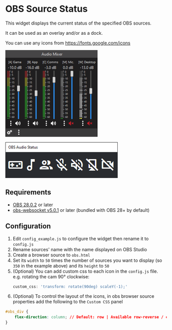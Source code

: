 # OBS Source Status

This widget displays the current status of the specified OBS sources.

It can be used as an overlay and/or as a dock.

You can use any icons from <https://fonts.google.com/icons>

![Audio Mixer](/assets/audio_mixer.png)

![Dock](/assets/dock.png)

## Requirements

- [OBS 28.0.2](https://github.com/obsproject/obs-studio/releases/tag/28.0.2) or later
- [obs-websocket v5.0.1](https://github.com/obsproject/obs-websocket/releases/tag/5.0.1) or later (bundled with OBS 28+ by default)

## Configuration

1. Edit ```config_example.js``` to configure the widget then rename it to ```config.js```
1. Rename sources' name with the name displayed on OBS Studio
1. Create a browser source to `obs.html`
1. Set its `width` to `50` times the number of sources you want to display (so `350` in the example above) and its `height` to `50`
1. (Optional) You can add custom css to each icon in the `config.js` file.  
    e.g. rotating the cam 90° clockwise:
    ```js
    custom_css: 'transform: rotate(90deg) scaleY(-1);'
    ```
1. (Optional) To control the layout of the icons, in obs browser source properties add the following to the `Custom CSS` panel
```css
#obs_div {
    flex-direction: column; // Default: row | Available row-reverse / column / column-reverse
}
```
